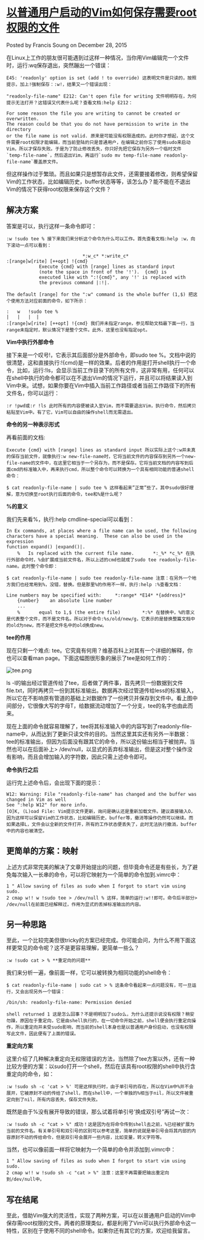 # [以普通用户启动的Vim如何保存需要root权限的文件](http://www.francissoung.com/2015/12/28/%E4%BB%A5%E6%99%AE%E9%80%9A%E7%94%A8%E6%88%B7%E5%90%AF%E5%8A%A8%E7%9A%84Vim%E5%A6%82%E4%BD%95%E4%BF%9D%E5%AD%98%E9%9C%80%E8%A6%81root%E6%9D%83%E9%99%90%E7%9A%84%E6%96%87%E4%BB%B6/)

 Posted by Francis Soung on December 28, 2015

在Linux上工作的朋友很可能遇到过这样一种情况，当你用Vim编辑完一个文件时，运行:wq保存退出，突然蹦出一个错误：

    E45: 'readonly' option is set (add ! to override) 这表明文件是只读的，按照提示，加上!强制保存：:w!，结果又一个错误出现：
    
    "readonly-file-name" E212: Can't open file for writing 文件明明存在，为何提示无法打开？这错误又代表什么呢？查看文档:help E212：
    
    For some reason the file you are writing to cannot be created or overwritten.
    The reason could be that you do not have permission to write in the directory
    or the file name is not valid. 原来是可能没有权限造成的。此时你才想起，这个文件需要root权限才能编辑，而当前登陆的只是普通用户，在编辑之前你忘了使用sudo来启动Vim，所以才保存失败。于是为了防止修改丢失，你只好先把它保存为另外一个临时文件`temp-file-name`，然后退出Vim，再运行`sudo mv temp-file-name readonly-file-name`覆盖原文件。
    

但这样操作过于繁琐。而且如果只是想暂存此文件，还需要接着修改，则希望保留Vim的工作状态，比如编辑历史，buffer状态等等，该怎么办？能不能在不退出Vim的情况下获得root权限来保存这个文件？

## 解决方案

答案是可以，执行这样一条命令即可：

    :w !sudo tee % 接下来我们来分析这个命令为什么可以工作。首先查看文档:help :w，向下滚动一点可以看到：
    
                                *:w_c* *:write_c*
    :[range]w[rite] [++opt] !{cmd}
                Execute {cmd} with [range] lines as standard input
                (note the space in front of the '!').  {cmd} is
                executed like with ":!{cmd}", any '!' is replaced with
                the previous command |:!|.
    
    The default [range] for the ":w" command is the whole buffer (1,$) 把这个使用方法对应前面的命令，如下所示：
    
    :   w   !sudo tee %
    |   |   |  |
    :[range]w[rite] [++opt] !{cmd} 我们并未指定range，参见帮助文档最下面一行，当range未指定时，默认情况下是整个文件。此外，这里也没有指定opt。
    

**Vim中执行外部命令**

接下来是一个叹号!，它表示其后面部分是外部命令，即sudo tee %。文档中说的很清楚，这和直接执行:!{cmd}是一样的效果。后者的作用是打开shell执行一个命令，比如，运行:!ls，会显示当前工作目录下的所有文件，这非常有用，任何可以在shell中执行的命令都可以在不退出Vim的情况下运行，并且可以将结果读入到Vim中来。试想，如果你要在Vim中插入当前工作路径或者当前工作路径下的所有文件名，你可以运行：

    :r !pwd或:r !ls 此时所有的内容便被读入至Vim，而不需要退出Vim，执行命令，然后拷贝粘贴至Vim中。有了它，Vim可以自由的操作shell而无需退出。
    

**命令的另一种表示形式**

再看前面的文档:

    Execute {cmd} with [range] lines as standard input 所以实际上这个:w并未真的保存当前文件，就像执行:w new-file-name时，它将当前文件的内容保存到另外一个new-file-name的文件中，在这里它相当于一个另存为，而不是保存。它将当前文档的内容写到后面cmd的标准输入中，再来执行cmd，所以整个命令可以转换为一个具有相同功能的普通shell命令：
    
    $ cat readonly-file-name | sudo tee % 这样看起来”正常”些了。其中sudo很好理解，意为切换至root执行后面的命令，tee和%是什么呢？
    

**%的意义**

我们先来看%，执行:help cmdline-special可以看到：

    In Ex commands, at places where a file name can be used, the following
    characters have a special meaning.  These can also be used in the expression
    function expand() |expand()|.
        %   Is replaced with the current file name.       *:_%* *c_%* 在执行外部命令时，%会扩展成当前文件名，所以上述的cmd也就成了sudo tee readonly-file-name。此时整个命令即：
    
    $ cat readonly-file-name | sudo tee readonly-file-name 注意：在另外一个地方我们也经常用到%，没错，替换。但是那里%的作用不一样，执行:help :%查看文档：
    
    Line numbers may be specified with:     *:range* *E14* *{address}*
        {number}    an absolute line number
        ...
        %       equal to 1,$ (the entire file)        *:%* 在替换中，%的意义是代表整个文件，而不是文件名。所以对于命令:%s/old/new/g，它表示的是替换整篇文档中的old为new，而不是把文件名中的old换成new。
    

**tee的作用**

现在只剩一个难点: tee。它究竟有何用？维基百科上对其有一个详细的解释，你也可以查看man page。下面这幅图很形象的展示了tee是如何工作的：

![tee.png][0]

ls -l的输出经过管道传给了tee，后者做了两件事，首先拷贝一份数据到文件file.txt，同时再拷贝一份到其标准输出。数据再次经过管道传给less的标准输入，所以它在不影响原有管道的基础上对数据作了一份拷贝并保存到文件中。看上图中间部分，它很像大写的字母T，给数据流动增加了一个分支，tee的名字也由此而来。

现在上面的命令就容易理解了，tee将其标准输入中的内容写到了readonly-file-name中，从而达到了更新只读文件的目的。当然这里其实还有另外一半数据：tee的标准输出，但因为后面没有跟其它的命令，所以这份输出相当于被抛弃。当然也可以在后面补上> /dev/null，以显式的丢弃标准输出，但是这对整个操作没有影响，而且会增加输入的字符数，因此只需上述命令即可。

**命令执行之后**

运行完上述命令后，会出现下面的提示：

    W12: Warning: File "readonly-file-name" has changed and the buffer was changed in Vim as well
    See ":help W12" for more info.
    [O]K, (L)oad File: Vim提示文件更新，询问是确认还是重新加载文件。建议直接输入O，因为这样可以保留Vim的工作状态，比如编辑历史，buffer等，撤消等操作仍然可以继续。而如果选择L，文件会以全新的文件打开，所有的工作状态便丢失了，此时无法执行撤消，buffer中的内容也被清空。
    

## 更简单的方案：映射

上述方式非常完美的解决了文章开始提出的问题，但毕竟命令还是有些长，为了避免每次输入一长串的命令，可以将它映射为一个简单的命令加到.vimrc中：

    1 " Allow saving of files as sudo when I forgot to start vim using sudo.
    2 cmap w!! w !sudo tee > /dev/null % 这样，简单的运行:w!!即可。命令后半部分> /dev/null在前面已经解释过，作用为显式的丢掉标准输出的内容。
    

## 另一种思路

至此，一个比较完美但很tricky的方案已经完成。你可能会问，为什么不用下面这样更常见的命令呢？这不是更容易理解，更简单一些么？

    :w !sudo cat > % **重定向的问题**
    

我们来分析一遍，像前面一样，它可以被转换为相同功能的shell命令：

    $ cat readonly-file-name | sudo cat > % 这条命令看起来一点问题没有，可一旦运行，又会出现另外一个错误：
    
    /bin/sh: readonly-file-name: Permission denied
    
    shell returned 1 这是怎么回事？不是明明加了sudo么，为什么还提示说没有权限？稍安勿躁，原因在于重定向，它是由shell执行的，在一切命令开始之前，shell便会执行重定向操作，所以重定向并未受sudo影响，而当前的shell本身也是以普通用户身份启动，也没有权限写此文件，因此便有了上面的错误。
    

**重定向方案**

这里介绍了几种解决重定向无权限错误的方法，当然除了tee方案以外，还有一种比较方便的方案：以sudo打开一个shell，然后在该具有root权限的shell中执行含重定向的命令，如：

    :w !sudo sh -c 'cat > %' 可是这样执行时，由于单引号的存在，所以在Vim中%并不会展开，它被原封不动的传给了shell，而在shell中，一个单独的%相当于nil，所以文件被重定向到了nil，所有内容丢失，保存文件失败。
    

既然是由于%没有展开导致的错误，那么试着将单引号’换成双引号”再试一次：

    :w !sudo sh -c "cat > %" 成功！这是因为在将命令传到shell去之前，%已经被扩展为当前的文件名。有关单引号和双引号的区别可以参考这里，简单的说就是单引号会将其内部的内容原封不动的传给命令，但是双引号会展开一些内容，比如变量，转义字符等。
    

当然，也可以像前面一样将它映射为一个简单的命令并添加到.vimrc中：

    1 " Allow saving of files as sudo when I forgot to start vim using sudo.
    2 cmap w!! w !sudo sh -c "cat > %" 注意：这里不再需要把输出重定向到/dev/null中。
    

## 写在结尾

至此，借助Vim强大的灵活性，实现了两种方案，可以在以普通用户启动的Vim中保存需root权限的文件。两者的原理类似，都是利用了Vim可以执行外部命令这一特性，区别在于使用不同的shell命令。如果你还有其它的方案，欢迎给我留言。

[0]: http://7xl0td.com1.z0.glb.clouddn.com/2015/12/28/1936978556.png